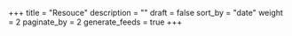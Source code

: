 +++
title = "Resouce"
description = ""
draft = false
sort_by = "date"
weight = 2
paginate_by = 2
generate_feeds = true
+++
